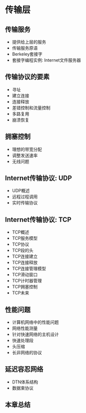 # 传输层
## 传输服务
- 提供给上层的服务
- 传输服务原语
- Berkeley套接字
- 套接字编程实例: Internet文件服务器
## 传输协议的要素
- 寻址
- 建立连接
- 连接释放
- 差错控制和流量控制
- 多路复用
- 崩溃恢复
## 拥塞控制
- 理想的带宽分配
- 调整发送速率
- 无线问题
## Internet传输协议: UDP
- UDP概述
- 远程过程调用
- 实时传输协议 
## Internet传输协议: TCP
- TCP概述
- TCP服务模型
- TCP协议
- TCP段的头
- TCP连接建立
- TCP连接释放
- TCP连接管理模型
- TCP滑动窗口
- TCP计时器管理
- TCP拥塞控制
- TCP未来
## 性能问题
- 计算机网络中的性能问题
- 网络性能测量
- 针对快速网络的主机设计
- 快速处理段
- 头压缩
- 长非网络的协议
## 延迟容忍网络
- DTN体系结构 
- 数据束协议
## 本章总结